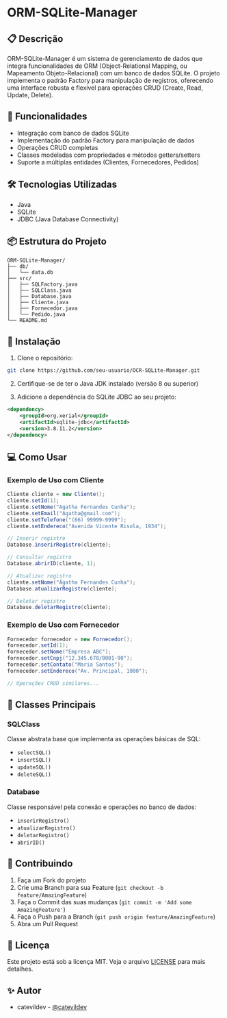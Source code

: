 # ORM-SQLite-Manager

## 📋 Descrição
ORM-SQLite-Manager é um sistema de gerenciamento de dados que integra funcionalidades de ORM (Object-Relational Mapping, ou Mapeamento Objeto-Relacional) com um banco de dados SQLite. O projeto implementa o padrão Factory para manipulação de registros, oferecendo uma interface robusta e flexível para operações CRUD (Create, Read, Update, Delete).

## 🚀 Funcionalidades
- Integração com banco de dados SQLite
- Implementação do padrão Factory para manipulação de dados
- Operações CRUD completas
- Classes modeladas com propriedades e métodos getters/setters
- Suporte a múltiplas entidades (Clientes, Fornecedores, Pedidos)

## 🛠️ Tecnologias Utilizadas
- Java
- SQLite
- JDBC (Java Database Connectivity)

## 📦 Estrutura do Projeto
```
ORM-SQLite-Manager/
├── db/
│   └── data.db
├── src/
│   ├── SQLFactory.java
│   ├── SQLClass.java
│   ├── Database.java
│   ├── Cliente.java
│   ├── Fornecedor.java
│   └── Pedido.java
└── README.md
```

## 🔧 Instalação

1. Clone o repositório:
```bash
git clone https://github.com/seu-usuario/OCR-SQLite-Manager.git
```

2. Certifique-se de ter o Java JDK instalado (versão 8 ou superior)

3. Adicione a dependência do SQLite JDBC ao seu projeto:
```xml
<dependency>
    <groupId>org.xerial</groupId>
    <artifactId>sqlite-jdbc</artifactId>
    <version>3.8.11.2</version>
</dependency>
```

## 💻 Como Usar

### Exemplo de Uso com Cliente
```java
Cliente cliente = new Cliente();
cliente.setId(1);
cliente.setNome("Agatha Fernandes Cunha");
cliente.setEmail("Agatha@gmail.com");
cliente.setTelefone("(66) 99999-9999");
cliente.setEndereco("Avenida Vicente Risola, 1934");

// Inserir registro
Database.inserirRegistro(cliente);

// Consultar registro
Database.abrirID(cliente, 1);

// Atualizar registro
cliente.setNome("Ágatha Fernandes Cunha");
Database.atualizarRegistro(cliente);

// Deletar registro
Database.deletarRegistro(cliente);
```

### Exemplo de Uso com Fornecedor
```java
Fornecedor fornecedor = new Fornecedor();
fornecedor.setId(1);
fornecedor.setNome("Empresa ABC");
fornecedor.setCnpj("12.345.678/0001-90");
fornecedor.setContato("Maria Santos");
fornecedor.setEndereco("Av. Principal, 1000");

// Operações CRUD similares...
```

## 📝 Classes Principais

### SQLClass
Classe abstrata base que implementa as operações básicas de SQL:
- `selectSQL()`
- `insertSQL()`
- `updateSQL()`
- `deleteSQL()`

### Database
Classe responsável pela conexão e operações no banco de dados:
- `inserirRegistro()`
- `atualizarRegistro()`
- `deletarRegistro()`
- `abrirID()`

## 🤝 Contribuindo
1. Faça um Fork do projeto
2. Crie uma Branch para sua Feature (`git checkout -b feature/AmazingFeature`)
3. Faça o Commit das suas mudanças (`git commit -m 'Add some AmazingFeature'`)
4. Faça o Push para a Branch (`git push origin feature/AmazingFeature`)
5. Abra um Pull Request

## 📄 Licença
Este projeto está sob a licença MIT. Veja o arquivo [LICENSE](LICENSE) para mais detalhes.

## ✨ Autor
- catevildev - [@catevildev](https://github.com/catevildev)
